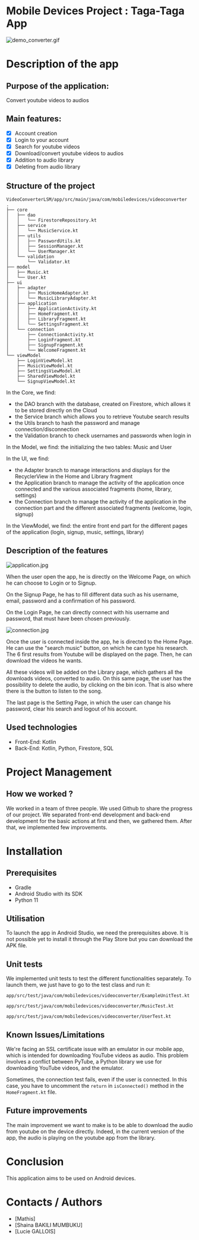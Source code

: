 Mobile Devices Project : Taga-Taga App
======================================

![demo_converter.gif](img/demo_converter.gif)

# Description of the app

## Purpose of the application:

Convert youtube videos to audios

## Main features:

- [x]  Account creation
- [x]  Login to your account
- [x]  Search for youtube videos
- [x]  Download/convert youtube videos to audios
- [x]  Addition to audio library
- [x]  Deleting from audio library

## Structure of the project

```
VideoConverterLSM/app/src/main/java/com/mobiledevices/videoconverter
.
├── core
│   ├── dao
│   │   └── FirestoreRepository.kt
│   ├── service
│   │   └── MusicService.kt
│   ├── utils
│   │   ├── PasswordUtils.kt
│   │   ├── SessionManager.kt
│   │   └── UserManager.kt
│   └── validation
│       └── Validator.kt
├── model
│   ├── Music.kt
│   └── User.kt
├── ui
│   ├── adapter
│   │   ├── MusicHomeAdapter.kt
│   │   └── MusicLibraryAdapter.kt
│   ├── application
│   │   ├── ApplicationActivity.kt
│   │   ├── HomeFragment.kt
│   │   ├── LibraryFragment.kt
│   │   └── SettingsFragment.kt
│   └── connection
│       ├── ConnectionActivity.kt
│       ├── LoginFragment.kt
│       ├── SignupFragment.kt
│       └── WelcomeFragment.kt
└── viewModel
    ├── LoginViewModel.kt
    ├── MusicViewModel.kt
    ├── SettingsViewModel.kt
    ├── SharedViewModel.kt
    └── SignupViewModel.kt
```

In the Core, we find:

- the DAO branch with the database, created on Firestore, which allows it to be stored directly on
  the Cloud
- the Service branch which allows you to retrieve Youtube search results
- the Utils branch to hash the password and manage connection/disconnection
- the Validation branch to check usernames and passwords when login in

In the Model, we find:
the initializing the two tables: Music and User

In the UI, we find:

- the Adapter branch to manage interactions and displays for the RecyclerView in the Home and
  Library fragment
- the Application branch to manage the activity of the application once connected and the various
  associated fragments (home, library, settings)
- the Connection branch to manage the activity of the application in the connection part and the
  different associated fragments (welcome, login, signup)

In the ViewModel, we find:
the entire front end part for the different pages of the application (login, signup, music,
settings, library)

## Description of the features

![application.jpg](img/application.jpg)

When the user open the app, he is directly on the Welcome Page, on which he can choose to Login or
to Signup.

On the Signup Page, he has to fill different data such as his username, email, password and a
confirmation of his password.

On the Login Page, he can directly connect with his username and password, that must have been
chosen previously.

![connection.jpg](img/connection.jpg)

Once the user is connected inside the app, he is directed to the Home Page.
He can use the "search music" button, on which he can type his research. The 6 first results from
Youtube will be displayed on the page.
Then, he can download the videos he wants.

All these videos will be added on the Library page, which gathers all the downloads videos,
converted to audio.
On this same page, the user has the possibility to delete the audio, by clicking on the bin icon.
That is also where there is the button to listen to the song.

The last page is the Setting Page, in which the user can change his password, clear his search and
logout of his account.

## Used technologies

- Front-End: Kotlin
- Back-End: Kotlin, Python, Firestore, SQL

# Project Management

## How we worked ?

We worked in a team of three people.
We used Github to share the progress of our project.
We separated front-end development and back-end development for the basic actions at first and
then, we gathered them.
After that, we implemented few improvements.

# Installation

## Prerequisites

- Gradle
- Android Studio with its SDK
- Python 11

## Utilisation

To launch the app in Android Studio, we need the prerequisites above.
It is not possible yet to install it through the Play Store but you can download the APK file.

## Unit tests

We implemented unit tests to test the different functionalities separately.
To launch them, we just have to go to the test class and run it:

`app/src/test/java/com/mobiledevices/videoconverter/ExampleUnitTest.kt`

`app/src/test/java/com/mobiledevices/videoconverter/MusicTest.kt`

`app/src/test/java/com/mobiledevices/videoconverter/UserTest.kt`

## Known Issues/Limitations

We're facing an SSL certificate issue with an emulator in our mobile app, which is intended for
downloading YouTube videos as audio. This problem involves a conflict between PyTube, a Python
library we use for downloading YouTube videos, and the emulator.

Sometimes, the connection test fails, even if the user is connected. In this case, you have to
uncomment the `return` in `isConnected()` method in the `HomeFragment.kt` file.

## Future improvements

The main improvement we want to make is to be able to download the audio from youtube on the device
directly.
Indeed, in the current version of the app, the audio is playing on the youtube app from the library.

# Conclusion

This application aims to be used on Android devices.

# Contacts / Authors

- [Mathis]
- [Shaina BAKILI MUMBUKU]
- [Lucie GALLOIS]
